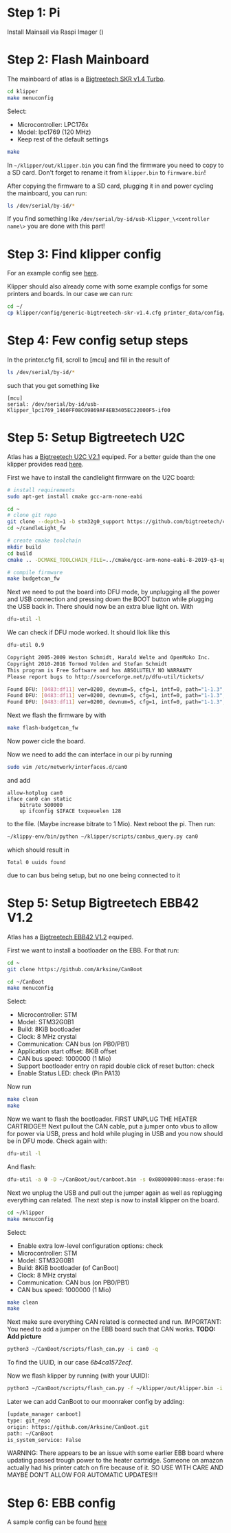 # Step 1: Pi
Install Mainsail via Raspi Imager ()

# Step 2: Flash Mainboard
The mainboard of atlas is a [Bigtreetech SKR v1.4 Turbo](https://github.com/bigtreetech/BIGTREETECH-SKR-V1.3/tree/master/BTT%20SKR%20V1.4).

```bash
cd klipper
make menuconfig
```

Select:
- Microcontroller: LPC176x
- Model: lpc1769 (120 MHz)
- Keep rest of the default settings

```bash
make
```

In `~/klipper/out/klipper.bin` you can find the firmware you need to copy to a SD card. Don't forget to rename it from `klipper.bin` to `firmware.bin`!

After copying the firmware to a SD card, plugging it in and power cycling the mainboard, you can run:
```bash
ls /dev/serial/by-id/*
```

If you find something like `/dev/serial/by-id/usb-Klipper_\<controller name\>` you are done with this part!

# Step 3: Find klipper config

For an example config see [here](https://github.com/Klipper3d/klipper/blob/master/config/generic-bigtreetech-skr-v1.4.cfg).

Klipper should also already come with some example configs for some printers and boards. In our case we can run:
```bash
cd ~/
cp klipper/config/generic-bigtreetech-skr-v1.4.cfg printer_data/config/printer.cfg
```

# Step 4: Few config setup steps
In the printer.cfg fill, scroll to \[mcu\] and fill in the result of
```bash
ls /dev/serial/by-id/*
```
such that you get something like
```
[mcu]
serial: /dev/serial/by-id/usb-Klipper_lpc1769_1460FF08C09869AF4EB3405EC22000F5-if00
```

# Step 5: Setup Bigtreetech U2C
Atlas has a [Bigtreetech U2C V2.1](https://github.com/bigtreetech/U2C) equiped. For a better guide than the one klipper provides read [here](https://docs.meteyou.wtf/).

First we have to install the candlelight firmware on the U2C board:
```bash
# install requirements
sudo apt-get install cmake gcc-arm-none-eabi

cd ~
# clone git repo
git clone --depth=1 -b stm32g0_support https://github.com/bigtreetech/candleLight_fw
cd ~/candleLight_fw

# create cmake toolchain
mkdir build
cd build
cmake .. -DCMAKE_TOOLCHAIN_FILE=../cmake/gcc-arm-none-eabi-8-2019-q3-update.cmake

# compile firmware
make budgetcan_fw
```

Next we need to put the board into DFU mode, by unplugging all the power and USB connection and pressing down the BOOT button while plugging the USB back in.
There should now be an extra blue light on. With
```bash
dfu-util -l
```
We can check if DFU mode worked. It should llok like this
```bash
dfu-util 0.9

Copyright 2005-2009 Weston Schmidt, Harald Welte and OpenMoko Inc.
Copyright 2010-2016 Tormod Volden and Stefan Schmidt
This program is Free Software and has ABSOLUTELY NO WARRANTY
Please report bugs to http://sourceforge.net/p/dfu-util/tickets/

Found DFU: [0483:df11] ver=0200, devnum=5, cfg=1, intf=0, path="1-1.3", alt=2, name="@Internal Flash   /0x08000000/64*02Kg", serial="207637974130"
Found DFU: [0483:df11] ver=0200, devnum=5, cfg=1, intf=0, path="1-1.3", alt=1, name="@Internal Flash   /0x08000000/64*02Kg", serial="207637974130"
Found DFU: [0483:df11] ver=0200, devnum=5, cfg=1, intf=0, path="1-1.3", alt=0, name="@Internal Flash   /0x08000000/64*02Kg", serial="207637974130"
```

Next we flash the firmware by with
```bash
make flash-budgetcan_fw
```

Now power cicle the board.

Now we need to add the can interface in our pi by running
```bash
sudo vim /etc/network/interfaces.d/can0
```

and add

```
allow-hotplug can0
iface can0 can static
    bitrate 500000
    up ifconfig $IFACE txqueuelen 128
```

to the file. (Maybe increase bitrate to 1 Mio).
Next reboot the pi. Then run:
```bash
~/klippy-env/bin/python ~/klipper/scripts/canbus_query.py can0
```
which should result in
```
Total 0 uuids found
```
due to can bus being setup, but no one being connected to it


# Step 5: Setup Bigtreetech EBB42 V1.2
Atlas has a [Bigtreetech EBB42 V1.2](https://github.com/bigtreetech/EBB/tree/master/EBB%20CAN%20V1.1%20and%20V1.2%20\(STM32G0B1\)/EBB42%20CAN%20V1.1%20and%20V1.2) equiped.

First we want to install a bootloader on the EBB. For that run:
```bash
cd ~
git clone https://github.com/Arksine/CanBoot

cd ~/CanBoot
make menuconfig
```

Select:
- Microcontroller: STM
- Model: STM32G0B1
- Build: 8KiB bootloader
- Clock: 8 MHz crystal
- Communication: CAN bus (on PB0/PB1)
- Application start offset: 8KiB offset
- CAN bus speed: 1000000 (1 Mio)
- Support bootloader entry on rapid double click of reset button: check
- Enable Status LED: check (Pin PA13)

Now run
```bash
make clean
make
```

Now we want to flash the bootloader. FIRST UNPLUG THE HEATER CARTRIDGE!!! Next pullout the CAN cable, put a jumper onto vbus to allow for power via USB, press and hold while pluging in USB and you now should be in DFU mode. Check again with:
```bash
dfu-util -l
```

And flash:
```bash
dfu-util -a 0 -D ~/CanBoot/out/canboot.bin -s 0x08000000:mass-erase:force:leave
```

Next we unplug the USB and pull out the jumper again as well as replugging everything can related. The next step is now to install klipper on the board.
```bash
cd ~/klipper
make menuconfig
```
Select:
- Enable extra low-level configuration options: check
- Microcontroller: STM
- Model: STM32G0B1
- Build: 8KiB bootloader (of CanBoot)
- Clock: 8 MHz crystal
- Communication: CAN bus (on PB0/PB1)
- CAN bus speed: 1000000 (1 Mio)

```bash
make clean
make
```

Next make sure everything CAN related is connected and run. IMPORTANT: You need to add a jumper on the EBB board such that CAN works. **TODO: Add picture**
```bash
python3 ~/CanBoot/scripts/flash_can.py -i can0 -q
```
To find the UUID, in our case _6b4ca1572ecf_.

Now we flash klipper by running (with your UUID):
```bash
python3 ~/CanBoot/scripts/flash_can.py -f ~/klipper/out/klipper.bin -i can0 -u 6b4ca1572ecf
```

Later we can add CanBoot to our moonraker config by adding:
```bash
[update_manager canboot]
type: git_repo
origin: https://github.com/Arksine/CanBoot.git
path: ~/CanBoot
is_system_service: False
```
WARNING: There appears to be an issue with some earlier EBB board where updating passed trough power to the heater cartridge. Someone on amazon actually had his printer catch on fire because of it. SO USE WITH CARE AND MAYBE DON'T ALLOW FOR AUTOMATIC UPDATES!!!

# Step 6: EBB config
A sample config can be found [here](https://github.com/bigtreetech/EBB/blob/master/EBB%20CAN%20V1.1%20and%20V1.2%20(STM32G0B1)/sample-bigtreetech-ebb-canbus-v1.2.cfg)











